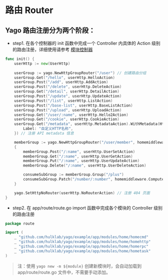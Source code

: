 # 路由 Router

## Yago 路由注册分为两个阶段：

* step1. 在各个控制器的 init 函数中完成一个 Controller 内具体的 Action 级别的路由注册，详细使用请参考 [模块控制器](/module/controller.md)

```go
func init() {
	userHttp := new(UserHttp)
    
    userGroup := yago.NewHttpGroupRouter("/user") // 创建路由分组
    userGroup.Get("/hello", userHttp.HelloAction)
    userGroup.Post("/add", userHttp.AddAction)
    userGroup.Post("/delete", userHttp.DeleteAction)
    userGroup.Get("/detail", userHttp.DetailAction)
    userGroup.Post("/update", userHttp.UpdateAction)
    userGroup.Post("/list", userHttp.ListAction)
    userGroup.Post("/base-list", userHttp.BaseListAction)
    userGroup.Post("/upload", userHttp.UploadAction)
    userGroup.Get("/user/:name", userHttp.Hello2Action)
    userGroup.Get("/cookie", userHttp.CookieAction)
    userGroup.Get("/metadata", userHttp.MetadataAction).WithMetadata(HttpMetadata{
        Label: "自定义HTTP名称",
    }) // 注册 API metadata 信息

    memberGroup := yago.NewHttpGroupRouter("/user/member", homemiddleware.CheckUserName) // 对路由分组使用中间件
    {
        memberGroup.Post("/:name", userHttp.UserSetAction)
        memberGroup.Get("/:name", userHttp.UserGetAction)
        memberGroup.Put("/:name", userHttp.UserUpdateAction)
        memberGroup.Delete("/:name", userHttp.UserDeleteAction)

        consumeSubGroup := memberGroup.Group("/plus")
        consumeSubGroup.Patch("/number/:number", homemiddleware.Compute, userHttp.PlusAction) // 对单个 API 使用中间件
    }

    yago.SetHttpNoRouter(userHttp.NoRouterAction) // 注册 404 页面
}
```

* step2. 在 app/route/route.go import 函数中完成各个模块的 Controller 级别的路由注册

```go
package route

import (
	_ "github.com/hulklab/yago/example/app/modules/home/homecmd"
	_ "github.com/hulklab/yago/example/app/modules/home/homehttp"
	_ "github.com/hulklab/yago/example/app/modules/home/homerpc"
	_ "github.com/hulklab/yago/example/app/modules/home/hometask"
)

```
>注：使用 `yago new -m ${module}` 创建新模块时，会自动加载到 app/route/route.go 文件中，不需要手动添加。
